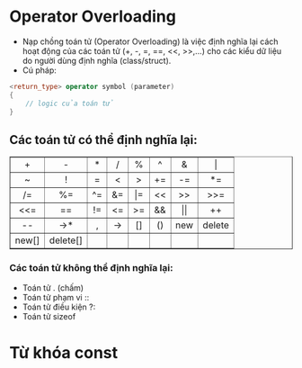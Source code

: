 # Operator Overloading
- Nạp chồng toán tử (Operator Overloading) là việc định nghĩa lại cách hoạt động của các toán tử (+, -, =, ==, <<, >>,...) cho các kiểu dữ liệu do người dùng định nghĩa (class/struct).
- Cú pháp:
```cpp
<return_type> operator symbol (parameter)
{
    // logic của toán tử
}
```

## Các toán tử có thể định nghĩa lại:

<table border="1" cellspacing="0" cellpadding="8" style="border-collapse: collapse; text-align: center;">
  <tr>
    <td>+</td> <td>-</td> <td>*</td> <td>/</td> <td>%</td> <td>^</td> <td>&</td> <td>|</td>
  </tr>
  <tr>
    <td>~</td> <td>!</td> <td>=</td> <td><</td> <td>></td> <td>+=</td> <td>-=</td> <td>*=</td>
  </tr>
  <tr>
    <td>/=</td> <td>%=</td> <td>^=</td> <td>&=</td> <td>|=</td> <td>&lt;&lt;</td> <td>&gt;&gt;</td> <td>&gt;&gt;=</td>
  </tr>
  <tr>
    <td>&lt;&lt;=</td> <td>==</td> <td>!=</td> <td>&lt;=</td> <td>&gt;=</td> <td>&&</td> <td>||</td> <td>++</td>
  </tr>
  <tr>
    <td>--</td> <td>-&gt;*</td> <td>,</td> <td>-&gt;</td> <td>[]</td> <td>()</td> <td>new</td> <td>delete</td>
  </tr>
  <tr>
    <td>new[]</td> <td>delete[]</td> <td></td> <td></td> <td></td> <td></td> <td></td> <td></td>
  </tr>
</table>



### Các toán tử không thể định nghĩa lại:
 - Toán tử . (chấm)
 - Toán tử phạm vi ::
 - Toán tử điều kiện ?:
 - Toán tử sizeof


# Từ khóa const